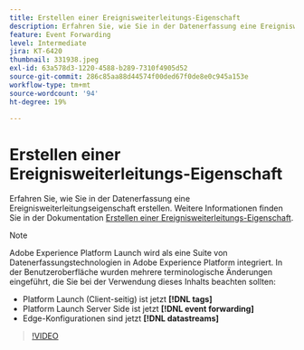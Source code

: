 ```yaml
---
title: Erstellen einer Ereignisweiterleitungs-Eigenschaft
description: Erfahren Sie, wie Sie in der Datenerfassung eine Ereignisweiterleitungseigenschaft erstellen.
feature: Event Forwarding
level: Intermediate
jira: KT-6420
thumbnail: 331938.jpeg
exl-id: 63a578d3-1220-4588-b289-7310f4905d52
source-git-commit: 286c85aa88d44574f00ded67f0de8e0c945a153e
workflow-type: tm+mt
source-wordcount: '94'
ht-degree: 19%

---
```


# Erstellen einer Ereignisweiterleitungs-Eigenschaft

Erfahren Sie, wie Sie in der Datenerfassung eine Ereignisweiterleitungseigenschaft erstellen. Weitere Informationen finden Sie in der Dokumentation [Erstellen einer Ereignisweiterleitungs-Eigenschaft](https://experienceleague.adobe.com/docs/experience-platform/tags/event-forwarding/getting-started.html?lang=de#create-an-event-forwarding-property).

>[!NOTE]
>
>Adobe Experience Platform Launch wird als eine Suite von Datenerfassungstechnologien in Adobe Experience Platform integriert. In der Benutzeroberfläche wurden mehrere terminologische Änderungen eingeführt, die Sie bei der Verwendung dieses Inhalts beachten sollten:
>
> * Platform Launch (Client-seitig) ist jetzt **[!DNL tags]**
> * Platform Launch Server Side ist jetzt **[!DNL event forwarding]**
> * Edge-Konfigurationen sind jetzt **[!DNL datastreams]**

>[!VIDEO](https://video.tv.adobe.com/v/331938?learn=on&enablevpops)
